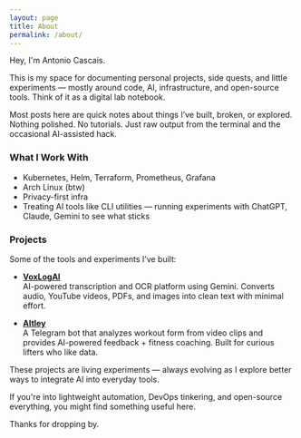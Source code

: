 ```yaml
---
layout: page
title: About
permalink: /about/
---
```


Hey, I'm Antonio Cascais.

This is my space for documenting personal projects, side quests, and little experiments — mostly around code, AI, infrastructure, and open-source tools. Think of it as a digital lab notebook.

Most posts here are quick notes about things I’ve built, broken, or explored. Nothing polished. No tutorials. Just raw output from the terminal and the occasional AI-assisted hack.

### What I Work With
- Kubernetes, Helm, Terraform, Prometheus, Grafana  
- Arch Linux (btw)  
- Privacy-first infra  
- Treating AI tools like CLI utilities — running experiments with ChatGPT, Claude, Gemini to see what sticks

### Projects

Some of the tools and experiments I’ve built:

- **[VoxLogAI](https://voxlogai.acascais.com)**  
  AI-powered transcription and OCR platform using Gemini. Converts audio, YouTube videos, PDFs, and images into clean text with minimal effort.

- **[AItley](https://t.me/aitley_bot)**  
  A Telegram bot that analyzes workout form from video clips and provides AI-powered feedback + fitness coaching. Built for curious lifters who like data.

These projects are living experiments — always evolving as I explore better ways to integrate AI into everyday tools.

If you're into lightweight automation, DevOps tinkering, and open-source everything, you might find something useful here.

Thanks for dropping by.

